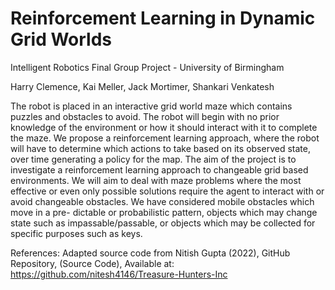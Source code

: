 # Reinforcement Learning in Dynamic Grid Worlds
Intelligent Robotics Final Group Project - University of Birmingham

Harry Clemence, Kai Meller, Jack Mortimer, Shankari Venkatesh

The robot is placed in an interactive grid world maze which contains puzzles and obstacles
to avoid. The robot will begin with no prior knowledge of the environment or how it should
interact with it to complete the maze. We propose a reinforcement learning approach, where
the robot will have to determine which actions to take based on its observed state, over time
generating a policy for the map. The aim of the project is to investigate a reinforcement
learning approach to changeable grid based environments. We will aim to deal with maze
problems where the most effective or even only possible solutions require the agent to interact
with or avoid changeable obstacles. We have considered mobile obstacles which move in a pre-
dictable or probabilistic pattern, objects which may change state such as impassable/passable,
or objects which may be collected for specific purposes such as keys.

References:
Adapted source code from 
Nitish Gupta (2022), GitHub Repository, (Source Code), Available at:
https://github.com/nitesh4146/Treasure-Hunters-Inc
